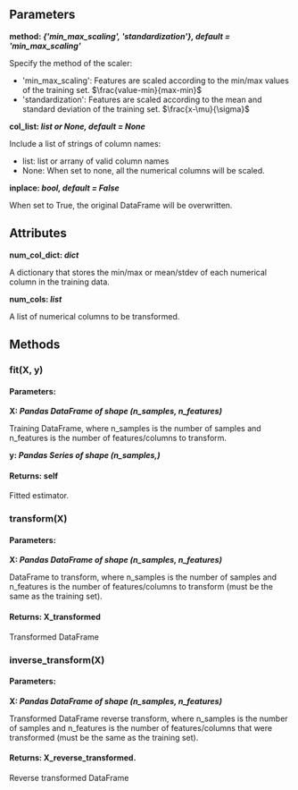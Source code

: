 ## Parameters
<b> method: </b> ***{'min_max_scaling', 'standardization'}, default = 'min_max_scaling'***

Specify the method of the scaler:
- 'min_max_scaling': Features are scaled according to the min/max values of the training set. $\frac{value-min}{max-min}$
- 'standardization': Features are scaled according to the mean and standard deviation of the training set. $\frac{x-\mu}{\sigma}$

<b> col_list: </b> ***list or None, default = None***

Include a list of strings of column names:
- list: list or arrany of valid column names
- None: When set to none, all the numerical columns will be scaled.

<b>inplace: </b> ***bool, default = False***

When set to True, the original DataFrame will be overwritten.

## Attributes
<b>num_col_dict: </b> ***dict***

A dictionary that stores the min/max or mean/stdev of each numerical column in the training data.

<b>num_cols: </b> ***list***

A list of numerical columns to be transformed.

## Methods

### fit(X, y)
#### Parameters: 
<b> X: </b> ***Pandas DataFrame of shape (n_samples, n_features)***

Training DataFrame, where n_samples is the number of samples and n_features is the number of features/columns to transform.

<b> y: </b> ***Pandas Series of shape (n_samples,)***

#### Returns: self

Fitted estimator.

### transform(X)
#### Parameters: 
<b> X: </b> ***Pandas DataFrame of shape (n_samples, n_features)***

DataFrame to transform, where n_samples is the number of samples and n_features is the number of features/columns to transform (must be the same as the training set).

#### Returns: X_transformed

Transformed DataFrame

### inverse_transform(X)
#### Parameters: 
<b> X: </b> ***Pandas DataFrame of shape (n_samples, n_features)***

Transformed DataFrame reverse transform, where n_samples is the number of samples and n_features is the number of features/columns that were transformed (must be the same as the training set).

#### Returns: X_reverse_transformed.

Reverse transformed DataFrame

